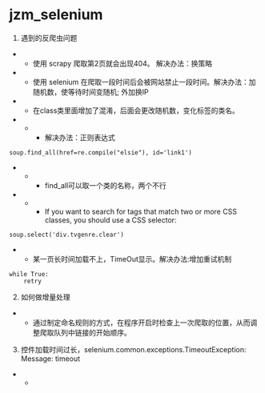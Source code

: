 # jzm_selenium
1. 遇到的反爬虫问题
+ + 使用 scrapy 爬取第2页就会出现404。 解决办法：换策略
+ + 使用 selenium 在爬取一段时间后会被网站禁止一段时间。解决办法：加随机数，使等待时间变随机; 外加换IP
+ + 在class类里面增加了混淆，后面会更改随机数，变化标签的类名。
+ + + 解决办法：正则表达式
```
soup.find_all(href=re.compile("elsie"), id='link1')
```
+ + + find_all可以取一个类的名称，两个不行
+ + + If you want to search for tags that match two or more CSS classes, you should use a CSS selector:
```
soup.select('div.tvgenre.clear')
```
+ + 某一页长时间加载不上，TimeOut显示。解决办法:增加重试机制
```
while True:
    retry
```
2. 如何做增量处理
+ + 通过制定命名规则的方式，在程序开启时检查上一次爬取的位置，从而调整爬取队列中链接的开始顺序。
3. 控件加载时间过长，selenium.common.exceptions.TimeoutException: Message: timeout
+ +
